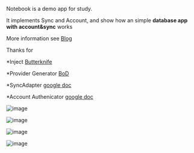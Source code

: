 Notebook is a demo app for study.

It implements Sync and Account, and show how an simple **database app with account&sync** works

More information see [Blog](http://talentprince.github.io)

Thanks for

*Inject
[Butterknife](https://github.com/JakeWharton/butterknife)

*Provider Generator
[BoD](https://github.com/BoD/android-contentprovider-generator)

*SyncAdapter
[google doc](http://developer.android.com/training/sync-adapters/creating-sync-adapter.html)

*Account Authenicator
[google doc](http://developer.android.com/training/sync-adapters/creating-authenticator.html)


![image](https://github.com/talentprince/RxJavaAndroidDemo/raw/master/login.png)

![image](https://github.com/talentprince/RxJavaAndroidDemo/raw/master/nootbook.png)

![image](https://github.com/talentprince/RxJavaAndroidDemo/raw/master/noting.png)

![image](https://github.com/talentprince/RxJavaAndroidDemo/raw/master/sync.png)